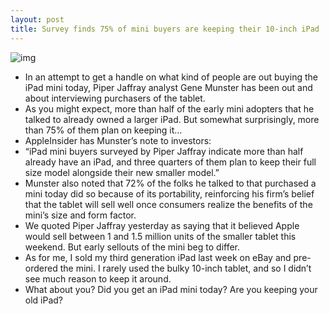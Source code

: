 ```yaml
---
layout: post
title: Survey finds 75% of mini buyers are keeping their 10-inch iPad
---
```

![img](http://media.idownloadblog.com/wp-content/uploads/2012/10/iPad-mini-promo-users-005.jpg)
* In an attempt to get a handle on what kind of people are out buying the iPad mini today, Piper Jaffray analyst Gene Munster has been out and about interviewing purchasers of the tablet.
* As you might expect, more than half of the early mini adopters that he talked to already owned a larger iPad. But somewhat surprisingly, more than 75% of them plan on keeping it…
* AppleInsider has Munster’s note to investors:
* “iPad mini buyers surveyed by Piper Jaffray indicate more than half already have an iPad, and three quarters of them plan to keep their full size model alongside their new smaller model.”
* Munster also noted that 72% of the folks he talked to that purchased a mini today did so because of its portability, reinforcing his firm’s belief that the tablet will sell well once consumers realize the benefits of the mini’s size and form factor.
* We quoted Piper Jaffray yesterday as saying that it believed Apple would sell between 1 and 1.5 million units of the smaller tablet this weekend. But early sellouts of the mini beg to differ.
* As for me, I sold my third generation iPad last week on eBay and pre-ordered the mini. I rarely used the bulky 10-inch tablet, and so I didn’t see much reason to keep it around.
* What about you? Did you get an iPad mini today? Are you keeping your old iPad?

